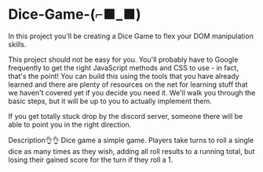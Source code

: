 # Dice-Game-(⌐■_■)
In this project you'll be creating a Dice Game to flex your DOM manipulation skills.

This project should not be easy for you.
You'll probably have to Google frequently to get the right JavaScript methods and CSS to use - in fact,
that's the point! You can build this using the tools that you have already learned and there are plenty
of resources on the net for learning stuff that we haven't covered yet if you decide you need it.
We'll walk you through the basic steps, but it will be up to you to actually implement them.

If you get totally stuck drop by the discord server, someone there will be able to point you in the right direction.

Description👌👌
Dice game a simple game.
Players take turns to roll a single dice as many times as they wish,
adding all roll results to a running total, but losing their gained score for the turn if they roll a 1.
